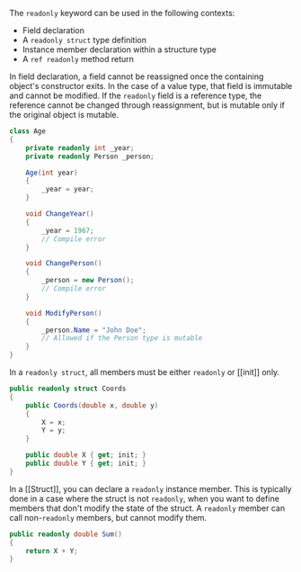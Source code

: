 The `readonly` keyword can be used in the following contexts:
- Field declaration
- A `readonly struct` type definition
- Instance member declaration within a structure type
- A `ref readonly` method return

In field declaration, a field cannot be reassigned once the containing object's constructor exits. In the case of a value type, that field is immutable and cannot be modified. If the `readonly` field is a reference type, the reference cannot be changed through reassignment, but is mutable only if the original object is mutable.

```cs
class Age
{
	private readonly int _year;
	private readonly Person _person;

	Age(int year)
	{
		_year = year;
	}

	void ChangeYear()
	{
		_year = 1967;
		// Compile error
	}

	void ChangePerson()
	{
		_person = new Person();
		// Compile error
	}

	void ModifyPerson()
	{
		_person.Name = "John Doe";
		// Allowed if the Person type is mutable
	}
}
```

In a `readonly struct`, all members must be either `readonly` or [[init]] only.

```cs
public readonly struct Coords
{
	public Coords(double x, double y)
	{
		X = x;
		Y = y;
	}

	public double X { get; init; }
	public double Y { get; init; }
}
```

In a [[Struct]], you can declare a `readonly` instance member. This is typically done in a case where the struct is not `readonly`, when you want to define members that don't modify the state of the struct. A `readonly` member can call non-`readonly` members, but cannot modify them.

```cs
public readonly double Sum()
{
	return X + Y;
}
```

